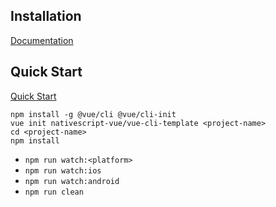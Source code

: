 ## Installation
[Documentation](https://nativescript-vue.org/en/docs/getting-started/installation/)


## Quick Start
[Quick Start](https://nativescript-vue.org/en/docs/getting-started/quick-start/)

```
npm install -g @vue/cli @vue/cli-init
vue init nativescript-vue/vue-cli-template <project-name>
cd <project-name>
npm install

```

* `npm run watch:<platform>`
* `npm run watch:ios` 
* `npm run watch:android`
* `npm run clean`